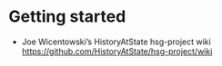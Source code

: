 # Getting started

* Joe Wicentowski’s HistoryAtState hsg-project wiki <https://github.com/HistoryAtState/hsg-project/wiki>